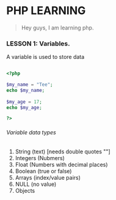# PHP LEARNING
> Hey guys, I am learning php.

### LESSON 1: Variables.
A variable is used to store data

```php

<?php

$my_name = "Tee";
echo $my_name;
    
$my_age = 17;
echo $my_age;

?>

```

###### Variable data types
1. String (text) [needs double quotes ""]
2. Integers (Nubmers)
3. Float (Numbers with decimal places)
4. Boolean (true or false)
5. Arrays (index/value pairs)
6. NULL (no value)
7. Objects